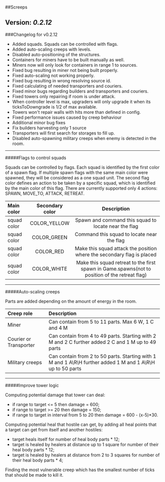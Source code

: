 ##Screeps

Version: _0.2.12_
-------
###Changelog for v0.2.12

- Added squads. Squads can be controlled with flags.
- Added auto-scaling creeps with levels.
- Disabled auto-positioning of the structures.
- Containers for miners have to be built manually as well.
- Miners now will only look for containers in range 1 to sources.
- Fixed bug resulting in miner not being built properly.
- Fixed auto-scaling not working properly.
- Fixed bug resulting in wrong resolving source id.
- Fixed calculating of needed transporters and couriers.
- Fixed minor bugs regarding builders and transporters and couriers.
- Fixed towers only repairing if room is under attack.
- When controller level is max, upgraders will only upgrade it when its ticksToDowngrade is 1/2 of max available.
- Towers won't repair walls with hits more than defined in config.
- Fixed performance issues caused by creep behaviour
- Additional minor bug fixes
- Fix builders harvesting only 1 source
- Transporters will first search for storages to fill up.
- Disabled auto-spawning military creeps when enemy is detected in the room.

-------
#####Flags to control squads

Squads can be controlled by flags. 
Each squad is identified by the first color of a spawn flag. If multiple spawn flags with the same main color were spawned, they will be considered as a one squad unit.
The second flag color defines an action to be taken by a specific squad, which is identified by the main color of this flag.
There are currently supported only 4 actions: SPAWN, MOVE_TO, ATTACK, RETREAT.

| Main color      | Secondary color  | Description |
|:-----------|:----------:|:------------:|
| squad color     | COLOR_YELLOW| Spawn and command this squad to locate near the flag|
| squad color      | COLOR_GREEN| Command this squad to locate near the flag|
| squad color      | COLOR_RED  | Make this squad attack the position where the secondary flag is placed |
| squad color      | COLOR_WHITE| Make this squad retreat to the first spawn in Game.spawns(not to position of the retreat flag) |

-------
#####Auto-scaling creeps

Parts are added depending on the amount of energy in the room.

| Creep role      | Description |
|:-----------|:------------|
| Miner     | Can contain from 5 to 11 parts. Max 6 W, 1 C and 4 M|
| Courier or Transporter     | Can contain from 4 to 49 parts. Starting with 2 M and 2 C further added 2 C and 1 M up to 49 parts|
| Military creeps      | Can contain from 2 to 50 parts. Starting with 1 M and 1 A\R\H further added 1 M and 1 A\R\H up to 50 parts |

-------
#####Improve tower logic

Computing potential damage that tower can deal:
- if range to target <= 5 then damage = 600;
- if range to target >= 20 then damage = 150;
- if range to target in interval from 5 to 20 then damage = 600 - (x-5)*30.

Computing potential heal that hostile can get, by adding all heal points that a target can get from itself and another hostiles:
- target heals itself for number of heal body parts * 12;
- target is healed by healers at distance up to 1 square for number of their heal body parts * 12;
- target is healed by healers at distance from 2 to 3 squares for number of their heal body parts * 4;

Finding the most vulnerable creep which has the smallest number of ticks that should be made to kill it.